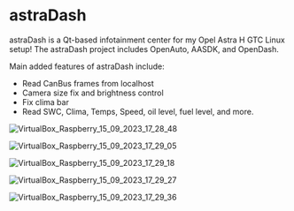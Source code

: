 # astraDash

astraDash is a Qt-based infotainment center for my Opel Astra H GTC Linux setup!
The astraDash project includes OpenAuto, AASDK, and OpenDash.

Main added features of astraDash include:

*	Read CanBus frames from localhost
*	Camera size fix and brightness control
* Fix clima bar
* Read SWC, Clima, Temps, Speed, oil level, fuel level, and more.



![VirtualBox_Raspberry_15_09_2023_17_28_48](https://github.com/Gioee/astraDash/assets/48024736/cc016721-bed5-4a62-a9d0-ec41741e3f75)

![VirtualBox_Raspberry_15_09_2023_17_29_05](https://github.com/Gioee/astraDash/assets/48024736/859c11ee-af64-4587-9a68-9535dddefcbb)

![VirtualBox_Raspberry_15_09_2023_17_29_18](https://github.com/Gioee/astraDash/assets/48024736/0e7b7945-c339-4613-9159-b08777a23825)

![VirtualBox_Raspberry_15_09_2023_17_29_27](https://github.com/Gioee/astraDash/assets/48024736/d01e0933-ddb3-4da1-bf81-2d1f71bbdc3f)

![VirtualBox_Raspberry_15_09_2023_17_29_36](https://github.com/Gioee/astraDash/assets/48024736/ab18e7df-929a-46ed-b63c-08c1ce8a1979)
